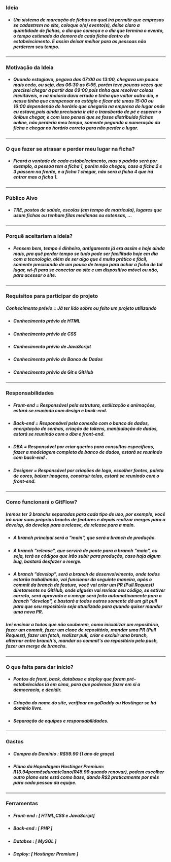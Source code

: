 ### Ideia
- ##### Um sistema de marcação de fichas na qual irá permitir que empresas se cadastrem no site, coloque o(s) evento(s), deixe claro a quantidade de fichas, o dia que começa e o dia que termina o evento, o tempo estimado da demora de cada ficha dentro do estabelecimento. E assim deixar melhor para as pessoas não perderem seu tempo.

-----------------------

### Motivação da Ideia
- ##### Quando estagiava, pegava das 07:00 as 13:00, chegava um pouco mais cedo, ou seja, das 06:30 as 6:55, porém teve poucas vezes que precisei chegar a partir das 09:00 pois tinha que resolver coisas inevitáveis, e na maioria dava errado e tinha que voltar outro dia, e nessa tinha que compensar no estágio e ficar até umas 15:00 ou 16:00 dependendo do horário que chegaria na empresa do lugar onde eu estava,pois ainda precisaria ir até o transbordo de pé e esperar o ônibus chegar, e com isso pensei que se fosse distribuido fichas online, não perderia meu tempo, somente pegando a numeração da ficha e chegar no horário correto para não perder o lugar.

-----------------------

### O que fazer se atrasar e perder meu lugar na ficha?
- ##### Ficará a vontade de cada estabelecimento, mas o padrão será por exemplo, a pessoa tem a ficha 1, porém não chegou, caso a ficha 2 e 3 passem na frente, e a ficha 1 chegar, não sera a ficha 4 que irá entrar mas a ficha 1.

-----------------------

### Público Alvo
- ##### TRE, postos de saúde, escolas (em tempo de matrícula), lugares que usam fichas ou tenham filas medianas ou extensas, ...

-----------------------

### Porquê aceitariam a ideia?
- ##### Pensem bem, tempo é dinheiro, antigamente já era assim e hoje ainda mais, pra quê perder tempo se tudo pode ser facilitado hoje em dia com a tecnologia, além de ser algo que é muito prático e fácil, somente precisando de um pouco de tempo para achar a ficha de tal lugar, wi-fi para se conectar ao site e um dispositivo móvel ou não, para acessar o site.

-----------------------


### Requisitos para participar do projeto
##### Conhecimento prévio = Já ter lido sobre ou feito um projeto utilizando
- ##### Conhecimento prévio de HTML
- ##### Conhecimento prévio de CSS
- ##### Conhecimento prévio de JavaScript
- ##### Conhecimento prévio de Banco de Dados
- ##### Conhecimento prévio de Git e GitHub

---------------------

### Responsabilidades
- ##### Front-end = Responsável pela estrutura, estilização e animações, estará se reunindo com design e back-end.
- ##### Back-end = Responsável pela conexão com o banco de dados, encriptação de senhas, criação de tokens, manipulação de dados, estará se reunindo com o dba e front-end.
- ##### DBA = Responsável por criar queries para consultas específicas, fazer a modelagem completa do banco de dados, estará se reunindo com back-end .
- ##### Designer = Responsável por criações de logo, escolher fontes, paleta de cores, baixar imagens, construir telas, estará se reunindo com o front-end.

---------------------

### Como funcionará o GitFlow?
##### Iremos ter 3 branchs separadas para cada tipo de uso, por exemplo, você irá criar suas próprias brachs de features e depois realizar merges para a develop, da develop para a release, da release para a main.
- ##### A branch principal será a "main", que será a branch de produção.
- ##### A branch "release", que servirá de ponte para a branch "main", ou seja, terá os códigos que irão subir para produção, caso haja algum bug, bastará desfazer o merge.
- ##### A branch "develop", será a branch de desenvolvimento, onde todos estarão trabalhando, vai funcionar da seguinte maneira, após o commit da branch de feature, você vai criar um PR (Pull Request) diretamente no GitHub, onde alguém vai revisar seu código, se estiver correto, será aprovado e o merge será feito automaticamente para o branch "develop", e bastará a todos outros somente dá um git pull para que seu repositório seja atualizado para quando quiser mandar uma nova PR.
##### Irei ensinar a todos que não souberem, como inicializar um repositório, fazer um commit, fazer um clone de repositório, mandar uma PR (Pull Request), fazer um fetch, realizar pull, criar e excluir uma branch, alternar entre branch's, mandar os commit's ao repositório pelo push, fazer um merge de branchs.

---------------------

### O que falta para dar início?
- ##### Pontos de front, back, database e deploy que foram pré-estabelecidos lá em cima, para que podemos fazer em si a democracia, e decidir.
- ##### Criação do nome do site, verificar no goDaddy ou Hostinger se há domínio livre.
- ##### Separação de equipes e responsabilidades.

-----------------------

### Gastos
- ##### Compra do Domínio : R$59.90 (1 ano de graça)
- ##### Plano da Hopedagem Hostinger Premium: R$13.94 por mês durante 1 ano ( R$45.99 quando renovar), podem escolher outro plano este está como base, dando R$2 praticamente por mês para cada pessoa da equipe.

-----------------------

### Ferramentas
- ##### Front-end : [ HTML,CSS e JavaScript]
- ##### Back-end : [ PHP ]
- ##### Databse : [ MySQL ]
- ##### Deploy: [ Hostinger Premium ]
